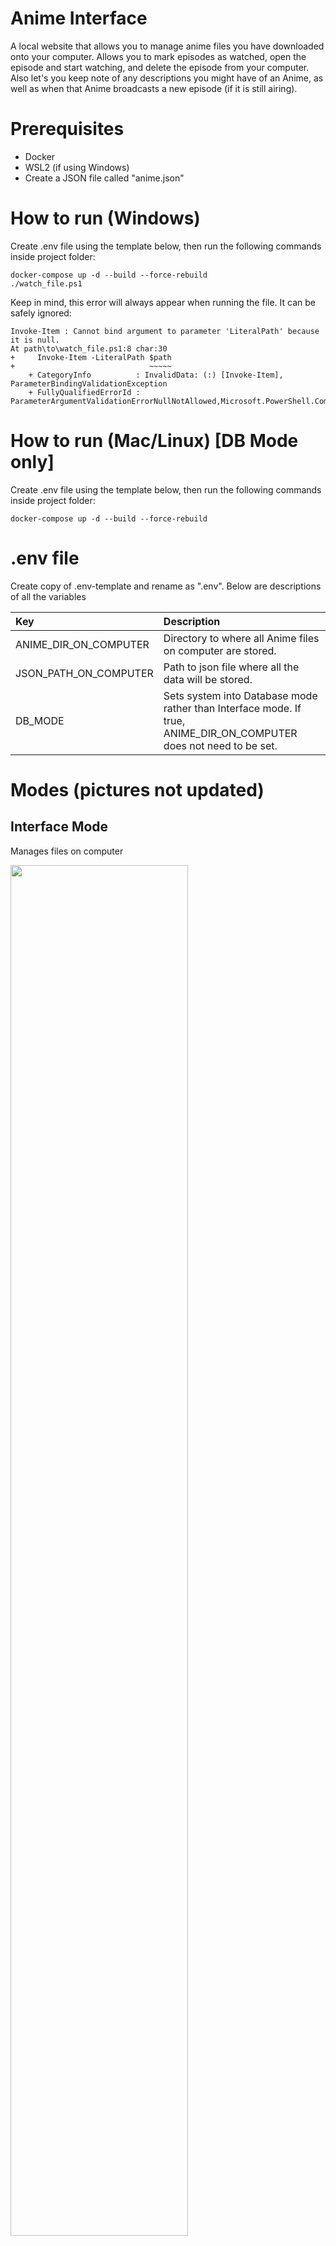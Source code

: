 # Anime Interface
A local website that allows you to manage anime files you have downloaded onto your computer. Allows you to mark episodes as watched, open the episode and start watching, and delete the episode from your computer. Also let's you keep note of any descriptions you might have of an Anime, as well as when that Anime broadcasts a new episode (if it is still airing).

# Prerequisites
- Docker
- WSL2 (if using Windows)
- Create a JSON file called "anime.json"

# How to run (Windows)
Create .env file using the template below, then run the following commands inside project folder:
```
docker-compose up -d --build --force-rebuild
./watch_file.ps1
```
Keep in mind, this error will always appear when running the file. It can be safely ignored:
```
Invoke-Item : Cannot bind argument to parameter 'LiteralPath' because it is null.
At path\to\watch_file.ps1:8 char:30
+     Invoke-Item -LiteralPath $path
+                              ~~~~~
    + CategoryInfo          : InvalidData: (:) [Invoke-Item], ParameterBindingValidationException
    + FullyQualifiedErrorId : ParameterArgumentValidationErrorNullNotAllowed,Microsoft.PowerShell.Commands.InvokeItemCommand
```

# How to run (Mac/Linux) [DB Mode only]
Create .env file using the template below, then run the following commands inside project folder:
```
docker-compose up -d --build --force-rebuild
```

# .env file
Create copy of .env-template and rename as ".env". Below are descriptions of all the variables

| Key | Description |
|:--- |:----------- |
| ANIME_DIR_ON_COMPUTER | Directory to where all Anime files on computer are stored.
| JSON_PATH_ON_COMPUTER | Path to json file where all the data will be stored.
| DB_MODE  | Sets system into Database mode rather than Interface mode. If true, ANIME_DIR_ON_COMPUTER does not need to be set.

# Modes (pictures not updated)
## Interface Mode
Manages files on computer

<img src="https://i.imgur.com/WyUzrkG.jpg" width=75% height=75%>
<img src="https://i.imgur.com/A5locmV.jpg" width=75% height=75%>
<img src="https://i.imgur.com/hVOxHuQ.jpg" width=50% height=50%>

## Database Mode
Only keeps track of anime information

<img src="https://i.imgur.com/4ZyIfk0.jpg" width=75% height=75%>
<img src="https://i.imgur.com/pwEejsG.jpg" width=50% height=50%>
<img src="https://i.imgur.com/YjVzCEB.jpg" width=50% height=50%>
